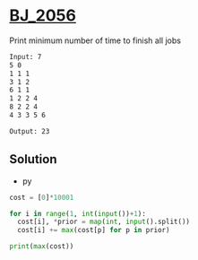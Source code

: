 # [BJ_2056](https://acmicpc.net/problem/2056)

Print minimum number of time to finish all jobs

```txt
Input: 7
5 0
1 1 1
3 1 2
6 1 1
1 2 2 4
8 2 2 4
4 3 3 5 6

Output: 23
```

## Solution

* py

```py
cost = [0]*10001

for i in range(1, int(input())+1):
  cost[i], *prior = map(int, input().split())
  cost[i] += max(cost[p] for p in prior)

print(max(cost))
```
